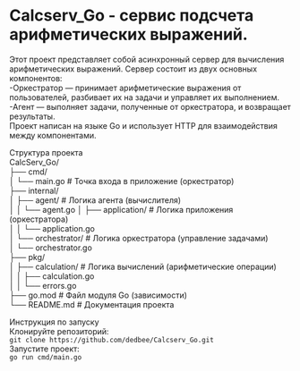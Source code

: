 # Calcserv_Go - сервис подсчета арифметических выражений.

Этот проект представляет собой асинхронный сервер для вычисления арифметических выражений. Сервер состоит из двух основных компонентов:  
  -Оркестратор — принимает арифметические выражения от пользователей, разбивает их на задачи и управляет их выполнением.  
  -Агент — выполняет задачи, полученные от оркестратора, и возвращает результаты.  
Проект написан на языке Go и использует HTTP для взаимодействия между компонентами.  

Структура проекта  
CalcServ_Go/  
├── cmd/  
│   └── main.go                # Точка входа в приложение (оркестратор)  
├── internal/  
│   ├── agent/                 # Логика агента (вычислителя)  
│   │   └── agent.go
│   ├── application/           # Логика приложения (оркестратора)  
│   │   └── application.go  
│   └── orchestrator/          # Логика оркестратора (управление задачами)  
│       └── orchestrator.go  
├── pkg/  
│   ├── calculation/           # Логика вычислений (арифметические операции)  
│   │   ├── calculation.go  
│   │   └── errors.go  
├── go.mod                     # Файл модуля Go (зависимости)  
└── README.md                  # Документация проекта  

Инструкция по запуску  
Клонируйте репозиторий:  
`git clone https://github.com/dedbee/Calcserv_Go.git`  
Запустите проект:  
`go run cmd/main.go`  

